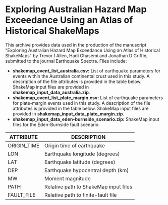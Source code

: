 # Exploring Australian Hazard Map Exceedance Using an Atlas of Historical ShakeMaps

This archive provides data used in the production of the manuscript "Exploring Australian Hazard Map Exceedance Using an Atlas of Historical ShakeMaps" by Trevor I Allen, Hadi Ghasemi and Jonathan D Griffin, submitted to the journal Earthquake Spectra.  Files include:

- **shakemap_event_list_australia.csv:** List of earthquake parameters for events within the Australian continental crust used in this study. A description of the file attributes is provided in the table below. ShakeMap input files are provided in **shakemap_input_data_australia.zip**.
- **shakemap_event_list_plate_margin.csv:** List of earthquake parameters for plate-margin events used in this study. A description of the file attributes is provided in the table below. ShakeMap input files are provided in **shakemap_input_data_plate_margin.zip**.
- **shakemap_input_data_eden-burnside_scenario.zip:** ShakeMap input files for the Eden-Burnside fault scenario.

| ATTRIBUTE | DESCRIPTION |
| --------- | ----------- |
| ORIGIN_TIME | Origin time of earthquake |
| LON | Earthquake longitude (degrees) |
| LAT | Earthquake latitude (degrees) |
| DEP | Earthquake hypocentral depth (km) |
| MW | Moment magnitude |
| PATH | Relative path to ShakeMap input files |
| FAULT_FILE | Relative path to finite-fault file |

